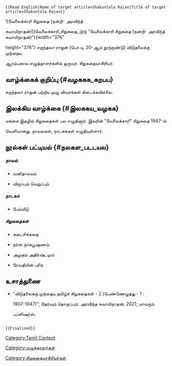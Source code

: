 ```{=mediawiki}
{{Read English|Name of target article=Shakuntala Rajan|Title of target article=Shakuntala Rajan}}
```
![வேலைக்காரி சிறுகதை (நன்றி- அரவிந்த்
சுவாமிநாதன்)](வேலைக்காரி_சிறுகதை_.jpg "வேலைக்காரி சிறுகதை (நன்றி- அரவிந்த் சுவாமிநாதன்)"){width="376"
height="376"} சகுந்தலா ராஜன் (பொ.யு. 20-ஆம் நூற்றாண்டு) விடுதலைக்கு முந்தைய
ஆரம்பகால எழுத்தாளர்களில் ஒருவர். சிறுகதையாசிரியர்.

## வாழ்க்கைக் குறிப்பு {#வழககக_கறபப}

சகுந்தலா ராஜன் பற்றிய முழு விவரங்கள் கிடைக்கவில்லை.

## இலக்கிய வாழ்க்கை {#இலககய_வழகக}

மங்கை இதழில் சிறுகதைகள் பல எழுதினார். இவரின் \"வேலைக்காரி\" சிறுகதை 1947-ல்
வெளியானது. நாவலகள், நாடகங்கள் எழுதியுள்ளார்.

## நூல்கள் பட்டியல் {#நலகள_படடயல}

##### நாவல்

-   வனிதாலயம்
-   விருப்பும் வெறுப்பும்

##### நாடகம்

-   பேய்வீடு

##### சிறுகதைகள்

-   கடைசிக்கதை
-   நர்ஸ் நாகபூஷணம்
-   அழகும் அதிர்ஷ்டமும்
-   ரேவதியின் பரிசு

## உசாத்துணை

-   \"விடுதலைக்கு முந்தைய தமிழ்ச் சிறுகதைகள் - 2 (பெண்ணெழுத்து - 1 :
    1907-1947)\"; தேர்வும் தொகுப்பும்: அரவிந்த சுவாமிநாதன்; 2021; யாவரும்
    பப்ளிஷர்ஸ்.

```{=mediawiki}
{{Finalised}}
```
[Category:Tamil Content](Category:Tamil_Content "wikilink")
[Category:எழுத்தாளர்கள்](Category:எழுத்தாளர்கள் "wikilink")
[Category:சிறுகதையாசிரியர்கள்](Category:சிறுகதையாசிரியர்கள் "wikilink")
